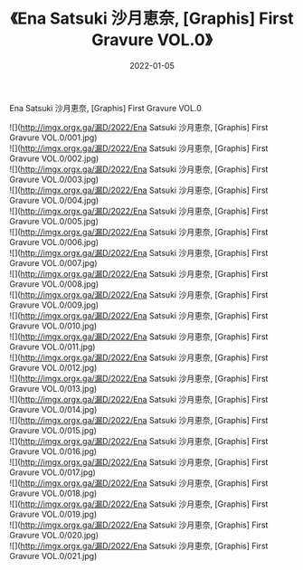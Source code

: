 ﻿---
layout: post
title:  《Ena Satsuki 沙月恵奈, [Graphis] First Gravure VOL.0》
date:   2022-01-05
img: http://imgx.orgx.ga/漏D/2022/Ena Satsuki 沙月恵奈, [Graphis] First Gravure VOL.0/000.jpg
categories: [美女, 清纯, 唯美]
---

Ena Satsuki 沙月恵奈, [Graphis] First Gravure VOL.0

  ![](http://imgx.orgx.ga/漏D/2022/Ena Satsuki 沙月恵奈, [Graphis] First Gravure VOL.0/001.jpg) <br> ![](http://imgx.orgx.ga/漏D/2022/Ena Satsuki 沙月恵奈, [Graphis] First Gravure VOL.0/002.jpg) <br> ![](http://imgx.orgx.ga/漏D/2022/Ena Satsuki 沙月恵奈, [Graphis] First Gravure VOL.0/003.jpg) <br> ![](http://imgx.orgx.ga/漏D/2022/Ena Satsuki 沙月恵奈, [Graphis] First Gravure VOL.0/004.jpg) <br> ![](http://imgx.orgx.ga/漏D/2022/Ena Satsuki 沙月恵奈, [Graphis] First Gravure VOL.0/005.jpg) <br> ![](http://imgx.orgx.ga/漏D/2022/Ena Satsuki 沙月恵奈, [Graphis] First Gravure VOL.0/006.jpg) <br> ![](http://imgx.orgx.ga/漏D/2022/Ena Satsuki 沙月恵奈, [Graphis] First Gravure VOL.0/007.jpg) <br> ![](http://imgx.orgx.ga/漏D/2022/Ena Satsuki 沙月恵奈, [Graphis] First Gravure VOL.0/008.jpg) <br> ![](http://imgx.orgx.ga/漏D/2022/Ena Satsuki 沙月恵奈, [Graphis] First Gravure VOL.0/009.jpg) <br> ![](http://imgx.orgx.ga/漏D/2022/Ena Satsuki 沙月恵奈, [Graphis] First Gravure VOL.0/010.jpg) <br> ![](http://imgx.orgx.ga/漏D/2022/Ena Satsuki 沙月恵奈, [Graphis] First Gravure VOL.0/011.jpg) <br> ![](http://imgx.orgx.ga/漏D/2022/Ena Satsuki 沙月恵奈, [Graphis] First Gravure VOL.0/012.jpg) <br> ![](http://imgx.orgx.ga/漏D/2022/Ena Satsuki 沙月恵奈, [Graphis] First Gravure VOL.0/013.jpg) <br> ![](http://imgx.orgx.ga/漏D/2022/Ena Satsuki 沙月恵奈, [Graphis] First Gravure VOL.0/014.jpg) <br> ![](http://imgx.orgx.ga/漏D/2022/Ena Satsuki 沙月恵奈, [Graphis] First Gravure VOL.0/015.jpg) <br> ![](http://imgx.orgx.ga/漏D/2022/Ena Satsuki 沙月恵奈, [Graphis] First Gravure VOL.0/016.jpg) <br> ![](http://imgx.orgx.ga/漏D/2022/Ena Satsuki 沙月恵奈, [Graphis] First Gravure VOL.0/017.jpg) <br> ![](http://imgx.orgx.ga/漏D/2022/Ena Satsuki 沙月恵奈, [Graphis] First Gravure VOL.0/018.jpg) <br> ![](http://imgx.orgx.ga/漏D/2022/Ena Satsuki 沙月恵奈, [Graphis] First Gravure VOL.0/019.jpg) <br> ![](http://imgx.orgx.ga/漏D/2022/Ena Satsuki 沙月恵奈, [Graphis] First Gravure VOL.0/020.jpg) <br> ![](http://imgx.orgx.ga/漏D/2022/Ena Satsuki 沙月恵奈, [Graphis] First Gravure VOL.0/021.jpg) <br>